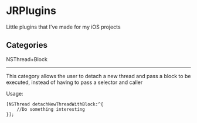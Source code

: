 JRPlugins
=========

Little plugins that I've made for my iOS projects

Categories
----------

NSThread+Block
______________
This category allows the user to detach a new thread and pass a block to be executed, instead of having to pass a selector and caller

Usage:

	[NSThread detachNewThreadWithBlock:^{
		//Do something interesting
	}];
